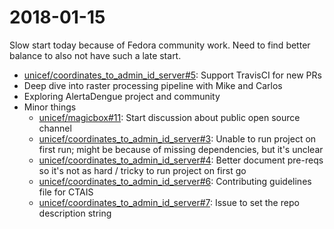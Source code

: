 2018-01-15
==========

Slow start today because of Fedora community work. Need to find better balance to also not have such a late start.

* [unicef/coordinates_to_admin_id_server#5](https://github.com/unicef/coordinates_to_admin_id_server/pull/5): Support TravisCI for new PRs
* Deep dive into raster processing pipeline with Mike and Carlos
* Exploring AlertaDengue project and community
* Minor things
	* [unicef/magicbox#11](https://github.com/unicef/magicbox/issues/11): Start discussion about public open source channel
	* [unicef/coordinates_to_admin_id_server#3](https://github.com/unicef/coordinates_to_admin_id_server/issues/3): Unable to run project on first run; might be because of missing dependencies, but it's unclear
	* [unicef/coordinates_to_admin_id_server#4](https://github.com/unicef/coordinates_to_admin_id_server/issues/4): Better document pre-reqs so it's not as hard / tricky to run project on first go
	* [unicef/coordinates_to_admin_id_server#6](https://github.com/unicef/coordinates_to_admin_id_server/pull/6): Contributing guidelines file for CTAIS
	* [unicef/coordinates_to_admin_id_server#7](https://github.com/unicef/coordinates_to_admin_id_server/issues/7): Issue to set the repo description string